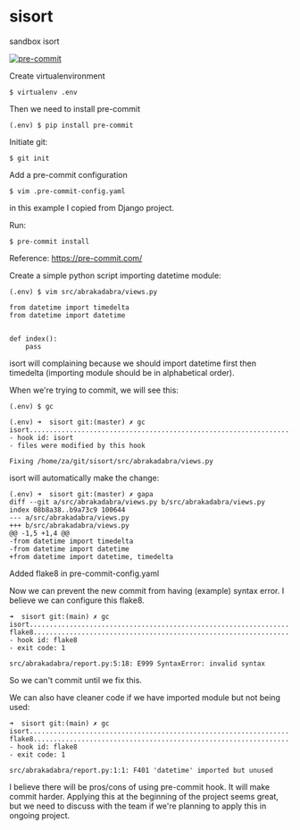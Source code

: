 sisort
======
sandbox isort

[![pre-commit](https://img.shields.io/badge/pre--commit-enabled-brightgreen?logo=pre-commit&logoColor=white)](https://github.com/pre-commit/pre-commit)

Create virtualenvironment
```
$ virtualenv .env
```

Then we need to install pre-commit
```
(.env) $ pip install pre-commit
```

Initiate git:
```
$ git init
```

Add a pre-commit configuration
```
$ vim .pre-commit-config.yaml
```

in this example I copied from Django project.

Run:
```
$ pre-commit install
```

Reference: https://pre-commit.com/

Create a simple python script importing datetime module:
```
(.env) $ vim src/abrakadabra/views.py

from datetime import timedelta
from datetime import datetime


def index():
    pass
```

isort will complaining because we should import datetime first
then timedelta (importing module should be in alphabetical order).

When we're trying to commit, we will see this:
```
(.env) $ gc

(.env) ➜  sisort git:(master) ✗ gc
isort....................................................................Failed
- hook id: isort
- files were modified by this hook

Fixing /home/za/git/sisort/src/abrakadabra/views.py
```

isort will automatically make the change:
```
(.env) ➜  sisort git:(master) ✗ gapa    
diff --git a/src/abrakadabra/views.py b/src/abrakadabra/views.py
index 08b8a38..b9a73c9 100644
--- a/src/abrakadabra/views.py
+++ b/src/abrakadabra/views.py
@@ -1,5 +1,4 @@
-from datetime import timedelta
-from datetime import datetime
+from datetime import datetime, timedelta
```

Added flake8 in pre-commit-config.yaml

Now we can prevent the new commit from having (example) syntax error.
I believe we can configure this flake8.

```
➜  sisort git:(main) ✗ gc
isort....................................................................Passed
flake8...................................................................Failed
- hook id: flake8
- exit code: 1

src/abrakadabra/report.py:5:18: E999 SyntaxError: invalid syntax
```

So we can't commit until we fix this.

We can also have cleaner code if we have imported module but not being used:

```
➜  sisort git:(main) ✗ gc
isort....................................................................Passed
flake8...................................................................Failed
- hook id: flake8
- exit code: 1

src/abrakadabra/report.py:1:1: F401 'datetime' imported but unused
```

I believe there will be pros/cons of using pre-commit hook. It will make commit harder.
Applying this at the beginning of the project seems great, but we need to discuss with
the team if we're planning to apply this in ongoing project.